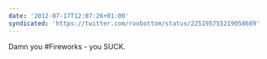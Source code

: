```yaml
---
date: '2012-07-17T12:07:26+01:00'
syndicated: 'https://twitter.com/roobottom/status/225195755219058689'
---
```

Damn you #Fireworks - you SUCK.
